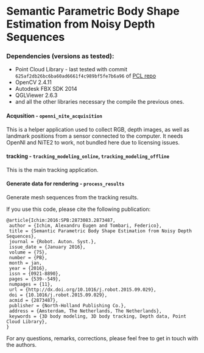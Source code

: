 
Semantic Parametric Body Shape Estimation from Noisy Depth Sequences
====================================================================


### Dependencies (versions as tested):


* Point Cloud Library - last tested with commit `625af2db26bc6ba60ad6661f4c989bf5fe7b6a96` of [PCL repo](https://github.com/PointCloudLibrary/pcl)
* OpenCV 2.4.11
* Autodesk FBX SDK 2014 
* QGLViewer 2.6.3
* and all the other libraries necessary the compile the previous ones.



#### Acqusition - `openni_nite_acquisition`
This is a helper application used to collect RGB, depth images, as well as landmark positions from a sensor connected to the computer. It needs OpenNI and NiTE2 to work, not bundled here due to licensing issues.


#### tracking - `tracking_modeling_online`, `tracking_modeling_offline`
This is the main tracking application.


#### Generate data for rendering - `process_results`
Generate mesh sequences from the tracking results.




If you use this code, please cite the following publication:

```
@article{Ichim:2016:SPB:2873083.2873487,
 author = {Ichim, Alexandru Eugen and Tombari, Federico},
 title = {Semantic Parametric Body Shape Estimation from Noisy Depth Sequences},
 journal = {Robot. Auton. Syst.},
 issue_date = {January 2016},
 volume = {75},
 number = {PB},
 month = jan,
 year = {2016},
 issn = {0921-8890},
 pages = {539--549},
 numpages = {11},
 url = {http://dx.doi.org/10.1016/j.robot.2015.09.029},
 doi = {10.1016/j.robot.2015.09.029},
 acmid = {2873487},
 publisher = {North-Holland Publishing Co.},
 address = {Amsterdam, The Netherlands, The Netherlands},
 keywords = {3D body modeling, 3D body tracking, Depth data, Point Cloud Library},
} 
```

For any questions, remarks, corrections, please feel free to get in touch with the authors.